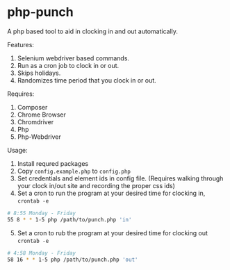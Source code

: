 # php-punch
A php based tool to aid in clocking in and out automatically.

Features:

1. Selenium webdriver based commands.
2. Run as a cron job to clock in or out.
3. Skips holidays.
4. Randomizes time period that you clock in or out.

Requires:
1. Composer
2. Chrome Browser
3. Chromdriver
4. Php
5. Php-Webdriver

Usage:
1. Install requred packages
2. Copy `config.example.php` to `config.php`
3. Set credentials and element ids in config file. (Requires walking through your clock in/out site and recording the proper css ids)
4. Set a cron to run the program at your desired time for clocking in,
`crontab -e`

```sh
# 8:55 Monday - Friday
55 8 * * 1-5 php /path/to/punch.php 'in'
```
5. Set a cron to rub the program at your desired time for clocking out
`crontab -e`

```sh
# 4:58 Monday - Friday
58 16 * * 1-5 php /path/to/punch.php 'out'
```